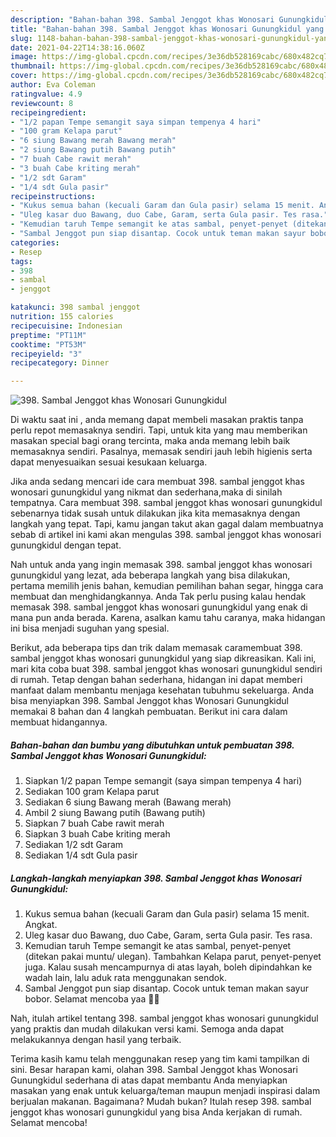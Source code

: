 ```yaml
---
description: "Bahan-bahan 398. Sambal Jenggot khas Wonosari Gunungkidul yang lezat Untuk Jualan"
title: "Bahan-bahan 398. Sambal Jenggot khas Wonosari Gunungkidul yang lezat Untuk Jualan"
slug: 1148-bahan-bahan-398-sambal-jenggot-khas-wonosari-gunungkidul-yang-lezat-untuk-jualan
date: 2021-04-22T14:38:16.060Z
image: https://img-global.cpcdn.com/recipes/3e36db528169cabc/680x482cq70/398-sambal-jenggot-khas-wonosari-gunungkidul-foto-resep-utama.jpg
thumbnail: https://img-global.cpcdn.com/recipes/3e36db528169cabc/680x482cq70/398-sambal-jenggot-khas-wonosari-gunungkidul-foto-resep-utama.jpg
cover: https://img-global.cpcdn.com/recipes/3e36db528169cabc/680x482cq70/398-sambal-jenggot-khas-wonosari-gunungkidul-foto-resep-utama.jpg
author: Eva Coleman
ratingvalue: 4.9
reviewcount: 8
recipeingredient:
- "1/2 papan Tempe semangit saya simpan tempenya 4 hari"
- "100 gram Kelapa parut"
- "6 siung Bawang merah Bawang merah"
- "2 siung Bawang putih Bawang putih"
- "7 buah Cabe rawit merah"
- "3 buah Cabe kriting merah"
- "1/2 sdt Garam"
- "1/4 sdt Gula pasir"
recipeinstructions:
- "Kukus semua bahan (kecuali Garam dan Gula pasir) selama 15 menit. Angkat."
- "Uleg kasar duo Bawang, duo Cabe, Garam, serta Gula pasir. Tes rasa."
- "Kemudian taruh Tempe semangit ke atas sambal, penyet-penyet (ditekan pakai muntu/ ulegan). Tambahkan Kelapa parut, penyet-penyet juga. Kalau susah mencampurnya di atas layah, boleh dipindahkan ke wadah lain, lalu aduk rata menggunakan sendok."
- "Sambal Jenggot pun siap disantap. Cocok untuk teman makan sayur bobor. Selamat mencoba yaa 🙏🙏"
categories:
- Resep
tags:
- 398
- sambal
- jenggot

katakunci: 398 sambal jenggot 
nutrition: 155 calories
recipecuisine: Indonesian
preptime: "PT11M"
cooktime: "PT53M"
recipeyield: "3"
recipecategory: Dinner

---
```



![398. Sambal Jenggot khas Wonosari Gunungkidul](https://img-global.cpcdn.com/recipes/3e36db528169cabc/680x482cq70/398-sambal-jenggot-khas-wonosari-gunungkidul-foto-resep-utama.jpg)

Di waktu  saat ini , anda memang dapat membeli masakan praktis tanpa perlu repot memasaknya sendiri. Tapi, untuk kita yang mau memberikan masakan special bagi orang tercinta, maka anda memang lebih baik memasaknya sendiri. Pasalnya, memasak sendiri jauh lebih higienis serta dapat menyesuaikan sesuai kesukaan keluarga.

Jika anda sedang mencari ide cara membuat 398. sambal jenggot khas wonosari gunungkidul yang nikmat dan sederhana,maka di sinilah tempatnya. Cara membuat 398. sambal jenggot khas wonosari gunungkidul  sebenarnya tidak susah untuk dilakukan jika kita memasaknya dengan langkah yang tepat. Tapi, kamu jangan takut akan gagal dalam membuatnya 
sebab di artikel ini kami akan mengulas 398. sambal jenggot khas wonosari gunungkidul dengan tepat.  



Nah untuk anda yang ingin memasak 398. sambal jenggot khas wonosari gunungkidul yang lezat, ada beberapa langkah yang bisa dilakukan, pertama memilih jenis bahan, kemudian pemilihan bahan segar, hingga cara membuat dan menghidangkannya. Anda Tak perlu pusing kalau hendak memasak 398. sambal jenggot khas wonosari gunungkidul yang enak di mana pun anda berada. Karena, asalkan kamu  tahu caranya, maka hidangan ini bisa menjadi suguhan yang spesial.

Berikut, ada beberapa tips dan trik dalam memasak caramembuat 398. sambal jenggot khas wonosari gunungkidul yang siap dikreasikan. Kali ini, mari kita coba buat 398. sambal jenggot khas wonosari gunungkidul sendiri di rumah. Tetap dengan bahan sederhana, hidangan ini dapat memberi manfaat dalam membantu menjaga kesehatan tubuhmu sekeluarga. Anda bisa menyiapkan 398. Sambal Jenggot khas Wonosari Gunungkidul memakai 8 bahan dan 4 langkah pembuatan. Berikut ini cara dalam membuat hidangannya.

<!--inarticleads1-->

##### Bahan-bahan dan bumbu yang dibutuhkan untuk pembuatan 398. Sambal Jenggot khas Wonosari Gunungkidul:

1. Siapkan 1/2 papan Tempe semangit (saya simpan tempenya 4 hari)
1. Sediakan 100 gram Kelapa parut
1. Sediakan 6 siung Bawang merah (Bawang merah)
1. Ambil 2 siung Bawang putih (Bawang putih)
1. Siapkan 7 buah Cabe rawit merah
1. Siapkan 3 buah Cabe kriting merah
1. Sediakan 1/2 sdt Garam
1. Sediakan 1/4 sdt Gula pasir




<!--inarticleads2-->

##### Langkah-langkah menyiapkan 398. Sambal Jenggot khas Wonosari Gunungkidul:

1. Kukus semua bahan (kecuali Garam dan Gula pasir) selama 15 menit. Angkat.
1. Uleg kasar duo Bawang, duo Cabe, Garam, serta Gula pasir. Tes rasa.
1. Kemudian taruh Tempe semangit ke atas sambal, penyet-penyet (ditekan pakai muntu/ ulegan). Tambahkan Kelapa parut, penyet-penyet juga. Kalau susah mencampurnya di atas layah, boleh dipindahkan ke wadah lain, lalu aduk rata menggunakan sendok.
1. Sambal Jenggot pun siap disantap. Cocok untuk teman makan sayur bobor. Selamat mencoba yaa 🙏🙏




Nah, itulah artikel tentang  398. sambal jenggot khas wonosari gunungkidul  yang praktis dan mudah dilakukan versi kami. Semoga anda dapat melakukannya dengan hasil yang terbaik. 

Terima kasih kamu telah menggunakan resep yang tim kami tampilkan di sini. Besar harapan kami, olahan  398. Sambal Jenggot khas Wonosari Gunungkidul sederhana di atas dapat membantu Anda menyiapkan masakan yang enak untuk keluarga/teman maupun menjadi inspirasi dalam berjualan makanan. Bagaimana? Mudah bukan? Itulah resep 398. sambal jenggot khas wonosari gunungkidul yang bisa Anda kerjakan di rumah. Selamat mencoba!

